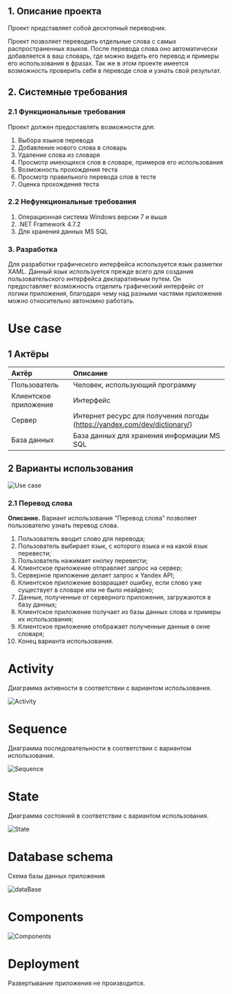 ## 1. Описание проекта 

Проект представляет собой десктопный переводчик.

Проект позволяет переводить отдельные слова с самых распространенных языков. После перевода слова оно автоматически добавляется в ваш словарь, где можно видеть его перевод и примеры его использования в фразах. Так же в этом проекте имеется возможность проверить себя в переводе слов и узнать свой результат.

## 2. Системные требования

### 2.1 Функциональные требования
Проект должен предоставлять возможности для:
1. Выбора языков перевода
2. Добавление нового слова в словарь
3. Удаление слова из словаря
4. Просмотр имеющихся слов в словаре, примеров его использования
5. Возможность прохождения теста
6. Просмотр правильного перевода слов в тесте
7. Оценка прохождения теста


### 2.2 Нефункциональные требования
1. Операционная система Windows версии 7 и выше
2. .NET Framework 4.7.2
3. Для хранения данных MS SQL


### 3. Разработка 

Для разработки графического интерфейса используется язык разметки XAML. Данный язык используется прежде всего для создания пользовательского интерфейса декларативным путем. Он предоставляет возможность отделить графический интерфейс от логики приложения, благодаря чему над разными частями приложения можно относительно автономно работать.

# Use case

## 1 Актёры 

| Актёр | Описание |
|:--|:--|
| Пользователь | Человек, использующий программу |
| Клиентское приложение	| Интерфейс |
| Сервер | Интернет ресурс для получения погоды (https://yandex.com/dev/dictionary/) |
| База данных | База данных для хранения информации MS SQL |

## 2 Варианты использования

![Use case](https://user-images.githubusercontent.com/71378966/204787844-f55eb748-6123-4e1c-862e-084583ae803f.png)

### 2.1 Перевод слова

 **Описание.** Вариант использования "Перевод слова" позволяет пользователю узнать перевод слова.
 
1. Пользователь вводит слово для перевода;
2. Пользователь выбирает язык, с которого языка и на какой язык перевести;
3. Пользователь нажимает кнопку перевести;
4. Клиентское приложение отправляет запрос на сервер;
5. Серверное приложение делает запрос к Yandex API;
6. Клиентское приложение возвращает ошибку, если слово уже существует в словаре или не было неайдено;
7. Данные, полученные от серверного приложения, загружаются в базу данных;
8. Клиентское приложение получает из базы данных слова и примеры их использования;
9. Клиентское приложение отображает полученные данные в окне словаря;
10. Конец варианта использования.

# Activity

Диаграмма активности в соответствии с вариантом использования.

![Activity](https://user-images.githubusercontent.com/71378966/204787788-b784e8c8-18ad-4e28-a9a7-02059acc56ff.png)

# Sequence

Диаграмма последовательности в соответствии с вариантом использования.

![Sequence](https://user-images.githubusercontent.com/71378966/204823063-91238077-b4df-4c5d-a527-6ee02f46ea8e.png)

# State

Диаграмма состояний в соответствии с вариантом использования.

![State](https://user-images.githubusercontent.com/71378966/204787914-b812ef49-fcff-4ffa-876a-017801681798.png)

# Database schema

Схема базы данных приложения

![dataBase](https://user-images.githubusercontent.com/71378966/204807197-0b456b55-09fd-4e8c-80cf-7af7b5d74a2e.png)

# Components

![Components](https://user-images.githubusercontent.com/71378966/204794579-b54b9390-a023-4a75-b175-e907862d3e5b.png)

# Deployment

Развертывание приложения не производится.

